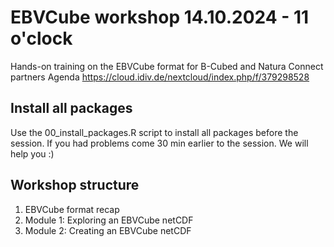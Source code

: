 # EBVCube workshop 14.10.2024 - 11 o'clock
Hands-on training on the EBVCube format for B-Cubed and Natura Connect partners
Agenda https://cloud.idiv.de/nextcloud/index.php/f/379298528

## Install all packages 
Use the 00_install_packages.R script to install all packages before the session. If you had problems come 30 min earlier to the session. We will help you :)

## Workshop structure
1. EBVCube format recap
2. Module 1: Exploring an EBVCube netCDF
3. Module 2: Creating an EBVCube netCDF